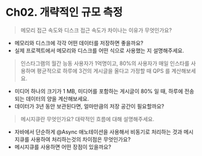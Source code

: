 # Ch02. 개략적인 규모 측정

> 메모리 접근 속도와 디스크 접근 속도가 차이나는 이유가 무엇인가요?

* 메모리와 디스크에 각각 어떤 데이터를 저장하면 좋을까요?
* 실제 프로젝트에서 메모리와 디스크를 어떤 식으로 사용했는 지 설명해주세요.

> 인스타그램의 월간 능동 사용자가 1억명이고, 80%의 사용자가 매일 인스타를 사용하며 평균적으로 하루에 3건의 게시글을 올다고 가정할 때 QPS 를 계산해보세요.

* 미디어 하나의 크기가 1 MB, 미디어를 포함하는 게시글이 80% 일 때, 하루에 전송되는 데이터의 양을 계산해보세요. 
* 데이터가 3년 동안 보관된다면, 얼마만큼의 저장 공간이 필요할까요?

> 메시지큐란 무엇인가요? 대략적인 흐름에 대해 설명해주세요.

* 자바에서 단순하게 @Async 애노테이션을 사용해서 비동기로 처리하는 것과 메시지큐를 사용하여 처리하는것의 차이점은 무엇인가요?
* 메시지큐를 사용하면 어떤 장점이 있을까요?
